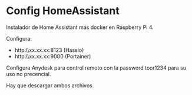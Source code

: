 # Config HomeAssistant
Instalador de Home Assistant más docker en Raspberry Pi 4. 

Configura:
- http:\\\xx.xx.xx:8123 (Hassio)
- http:\\\xx.xx.xx:9000 (Portainer)


Configura Anydesk para control remoto con la password toor1234 para su uso no precencial.

Hay que descargar ambos archivos.
